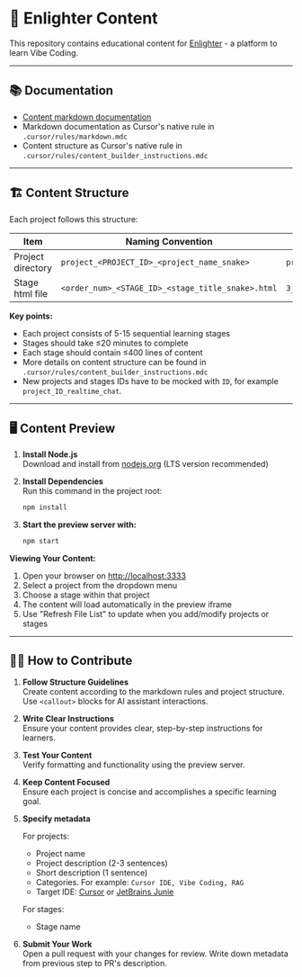 # 🌟 Enlighter Content

This repository contains educational content for [Enlighter](https://enlightby.ai) - a platform to learn Vibe Coding.

---

## 📚 Documentation

* [Content markdown documentation](https://docs.google.com/document/d/1i8C5gUZSSsArFpDyg735-QBMmDlO1lKwxBrUJLq53BM/)
* Markdown documentation as Cursor's native rule in `.cursor/rules/markdown.mdc`
* Content structure as Cursor's native rule in `.cursor/rules/content_builder_instructions.mdc`

---

## 🏗️ Content Structure

Each project follows this structure:

| Item              | Naming Convention | Example |
|-------------------|-------------------|---------|
| Project directory | `project_<PROJECT_ID>_<project_name_snake>` | `project_42_realtime_chat` |
| Stage html file   | `<order_num>_<STAGE_ID>_<stage_title_snake>.html` | `3_256_set_up_backend.html` |

**Key points:**
* Each project consists of 5-15 sequential learning stages
* Stages should take ≤20 minutes to complete
* Each stage should contain ≤400 lines of content
* More details on content structure can be found in `.cursor/rules/content_builder_instructions.mdc`
* New projects and stages IDs have to be mocked with `ID`, for example `project_ID_realtime_chat`.

---

## 🖥️ Content Preview

1. **Install Node.js**  
   Download and install from [nodejs.org](https://nodejs.org/) (LTS version recommended)

2. **Install Dependencies**  
   Run this command in the project root:
   ```bash
   npm install
   ```

3. **Start the preview server with:**
   ```bash
   npm start
   ```

**Viewing Your Content:**
1. Open your browser on [http://localhost:3333](http://localhost:3333)
2. Select a project from the dropdown menu
3. Choose a stage within that project
4. The content will load automatically in the preview iframe
5. Use "Refresh File List" to update when you add/modify projects or stages

---

## 👩‍💻 How to Contribute

1. **Follow Structure Guidelines**  
   Create content according to the markdown rules and project structure.
   Use `<callout>` blocks for AI assistant interactions.

2. **Write Clear Instructions**  
   Ensure your content provides clear, step-by-step instructions for learners.

3. **Test Your Content**  
   Verify formatting and functionality using the preview server.

4. **Keep Content Focused**  
   Ensure each project is concise and accomplishes a specific learning goal.

5. **Specify metadata**

   For projects:
   - Project name
   - Project description (2-3 sentences)
   - Short description (1 sentence)
   - Categories. For example: `Cursor IDE, Vibe Coding, RAG`
   - Target IDE: [Cursor](https://www.cursor.com) or [JetBrains Junie](https://www.jetbrains.com/junie/)

   For stages:
   - Stage name

6. **Submit Your Work**  
   Open a pull request with your changes for review. Write down metadata from previous step to PR's description.
